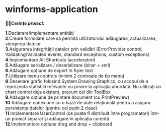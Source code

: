 # winforms-application
:woman_student:***Cerințe proiect:***

**1**.Declarare/implementare entități\
**2**.Creare formulare care să permită utilizatorului adăugarea, actualizarea, ștergerea datelor\
**3**.Asigurarea integrității datelor prin validări (ErrorProvider control, Validating/Validated events, standard exceptions, custom exceptions)\
**4**.Implementare Alt Shortcuts (acceleratori)\
**5**.Adăugare serializare / deserializare (binar + xml)\
**6**.Adăugare opțiune de export în fișier text\
**7**.Utilizare menu controls (minim 2 controale de tip menu)\
**8**.Desenare grafic folosind System.Drawing.Graphics, cu scopul de a reprezenta statistici relevante cu privire la aplicația abordată. Nu utilizați un chart control deja existent, precum cel din ToolBox\
**9**.Adăugare opțiune de printare document (cu PrintPreview)\
**10**.Adăugare conexiune cu o bază de date relațională pentru a asigura persistența datelor (pentru cel puțin 2 clase)\
**11**.Implementare UserControl (ce poate fi distribuit între programatori) într-un proiect separat și adăugare în aplicația curentă\
**12**.Implementare opțiune drag and drop + clipboard

